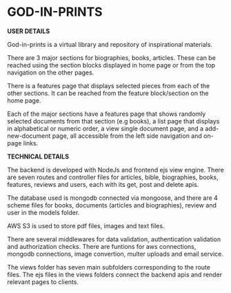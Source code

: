 # GOD-IN-PRINTS

**USER DETAILS**

God-in-prints is a virtual library and repository of inspirational materials.

There are 3 major sections for biographies, books, articles. These can be reached using the section blocks displayed in home page or from the top navigation on the other pages.

There is a features page that displays selected pieces from each of the other sections. It can be reached from the feature block/section on the home page.

Each of the major sections have a features page that shows randomly selected documents from that section (e.g books), a list page that displays in alphabetical or numeric order, a view single document page, and a add-new-document page, all accessible from the left side navigation and on-page links.

**TECHNICAL DETAILS**

The backend is developed with NodeJs and frontend ejs view engine. There are seven routes and controller files for articles, bible, biographies, books, features, reviews and users, each with its get, post and delete apis.

The database used is mongodb connected via mongoose, and there are 4 scheme files for books, documents (articles and biographies), review and user in the models folder.

AWS S3 is used to store pdf files, images and text files.

There are several middlewares for data validation, authentication  validation and authorization checks. There are funtions for aws connections, mongodb connections, image convertion, multer uploads and email service.

The views folder has seven main subfolders corresponding to the route files. The ejs files in the views folders connect the backend apis and render relevant pages to clients.